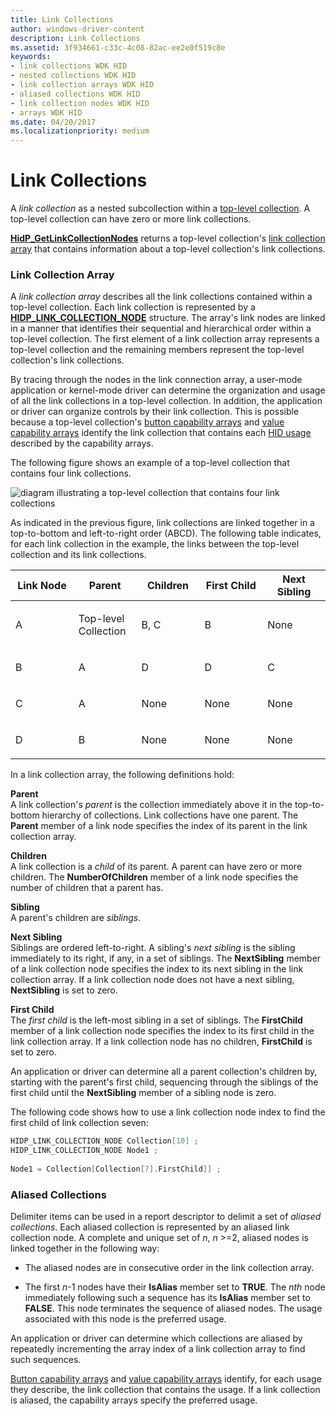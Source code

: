 ```yaml
---
title: Link Collections
author: windows-driver-content
description: Link Collections
ms.assetid: 3f934661-c33c-4c08-82ac-ee2e0f519c8e
keywords:
- link collections WDK HID
- nested collections WDK HID
- link collection arrays WDK HID
- aliased collections WDK HID
- link collection nodes WDK HID
- arrays WDK HID
ms.date: 04/20/2017
ms.localizationpriority: medium
---
```


# Link Collections





A *link collection* as a nested subcollection within a [top-level collection](top-level-collections.md). A top-level collection can have zero or more link collections.

[**HidP\_GetLinkCollectionNodes**](https://msdn.microsoft.com/library/windows/hardware/ff539725) returns a top-level collection's [link collection array](#ddk-link-collection-array-kg) that contains information about a top-level collection's link collections.

### <a href="" id="ddk-link-collection-array-kg"></a>Link Collection Array

A *link collection array* describes all the link collections contained within a top-level collection. Each link collection is represented by a [**HIDP\_LINK\_COLLECTION\_NODE**](https://msdn.microsoft.com/library/windows/hardware/ff539764) structure. The array's link nodes are linked in a manner that identifies their sequential and hierarchical order within a top-level collection. The first element of a link collection array represents a top-level collection and the remaining members represent the top-level collection's link collections.

By tracing through the nodes in the link connection array, a user-mode application or kernel-mode driver can determine the organization and usage of all the link collections in a top-level collection. In addition, the application or driver can organize controls by their link collection. This is possible because a top-level collection's [button capability arrays](button-capability-arrays.md) and [value capability arrays](value-capability-arrays.md) identify the link collection that contains each [HID usage](hid-usages.md) described by the capability arrays.

The following figure shows an example of a top-level collection that contains four link collections.

![diagram illustrating a top-level collection that contains four link collections](images/linkcol.png)

As indicated in the previous figure, link collections are linked together in a top-to-bottom and left-to-right order (ABCD). The following table indicates, for each link collection in the example, the links between the top-level collection and its link collections.

<table>
<colgroup>
<col width="20%" />
<col width="20%" />
<col width="20%" />
<col width="20%" />
<col width="20%" />
</colgroup>
<thead>
<tr class="header">
<th>Link Node</th>
<th>Parent</th>
<th>Children</th>
<th>First Child</th>
<th>Next Sibling</th>
</tr>
</thead>
<tbody>
<tr class="odd">
<td><p>A</p></td>
<td><p>Top-level Collection</p></td>
<td><p>B, C</p></td>
<td><p>B</p></td>
<td><p>None</p></td>
</tr>
<tr class="even">
<td><p>B</p></td>
<td><p>A</p></td>
<td><p>D</p></td>
<td><p>D</p></td>
<td><p>C</p></td>
</tr>
<tr class="odd">
<td><p>C</p></td>
<td><p>A</p></td>
<td><p>None</p></td>
<td><p>None</p></td>
<td><p>None</p></td>
</tr>
<tr class="even">
<td><p>D</p></td>
<td><p>B</p></td>
<td><p>None</p></td>
<td><p>None</p></td>
<td><p>None</p></td>
</tr>
</tbody>
</table>

 

In a link collection array, the following definitions hold:

<a href="" id="parent"></a>**Parent**  
A link collection's *parent* is the collection immediately above it in the top-to-bottom hierarchy of collections. Link collections have one parent. The **Parent** member of a link node specifies the index of its parent in the link collection array.

<a href="" id="children"></a>**Children**  
A link collection is a *child* of its parent. A parent can have zero or more children. The **NumberOfChildren** member of a link node specifies the number of children that a parent has.

<a href="" id="sibling"></a>**Sibling**  
A parent's children are *siblings*.

<a href="" id="next-sibling"></a>**Next Sibling**  
Siblings are ordered left-to-right. A sibling's *next sibling* is the sibling immediately to its right, if any, in a set of siblings. The **NextSibling** member of a link collection node specifies the index to its next sibling in the link collection array. If a link collection node does not have a next sibling, **NextSibling** is set to zero.

<a href="" id="first-child"></a>**First Child**  
The *first child* is the left-most sibling in a set of siblings. The **FirstChild** member of a link collection node specifies the index to its first child in the link collection array. If a link collection node has no children, **FirstChild** is set to zero.

An application or driver can determine all a parent collection's children by, starting with the parent's first child, sequencing through the siblings of the first child until the **NextSibling** member of a sibling node is zero.

The following code shows how to use a link collection node index to find the first child of link collection seven:

```cpp
HIDP_LINK_COLLECTION_NODE Collection[10] ;
HIDP_LINK_COLLECTION_NODE Node1 ;
 
Node1 = Collection[Collection[7].FirstChild]] ;
```

### <a href="" id="aliased-collections"></a> Aliased Collections

Delimiter items can be used in a report descriptor to delimit a set of *aliased collections*. Each aliased collection is represented by an aliased link collection node. A complete and unique set of *n*, *n* &gt;=2, aliased nodes is linked together in the following way:

-   The aliased nodes are in consecutive order in the link collection array.

-   The first *n*-1 nodes have their **IsAlias** member set to **TRUE**. The *nth* node immediately following such a sequence has its **IsAlias** member set to **FALSE**. This node terminates the sequence of aliased nodes. The usage associated with this node is the preferred usage.

An application or driver can determine which collections are aliased by repeatedly incrementing the array index of a link collection array to find such sequences.

[Button capability arrays](button-capability-arrays.md) and [value capability arrays](value-capability-arrays.md) identify, for each usage they describe, the link collection that contains the usage. If a link collection is aliased, the capability arrays specify the preferred usage.

 

 




